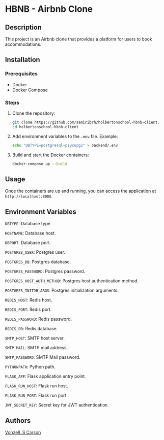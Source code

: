 # HBNB - Airbnb Clone

## Description

This project is an Airbnb clone that provides a platform for users to book accommodations. 


## Installation

### Prerequisites

- Docker
- Docker Compose

### Steps

1. Clone the repository:

    ```bash
    git clone https://github.com/samiribrh/holbertonschool-hbnb-client.git
    cd holbertonschool-hbnb-client
    ```
2. Add environment variables to the `.env` file. Example:

    ```bash
    echo "DBTYPE=postgresql+psycopg2" > backend/.env
    ```

3. Build and start the Docker containers:

    ```bash
    docker-compose up --build
    ```

## Usage

Once the containers are up and running, you can access the application at `http://localhost:8000`.

## Environment Variables

`DBTYPE`: Database type.  

`HOSTNAME`: Database host.  

`DBPORT`: Database port.  

`POSTGRES_USER`: Postgres user.  

`POSTGRES_DB`: Postgres database.  

`POSTGRES_PASSWORD`: Postgres password.  

`POSTGRES_HOST_AUTH_METHOD`: Postgres host authentication method.  

`POSTGRES_INITDB_ARGS`: Postgres initialization arguments.

`REDIS_HOST`: Redis host.

`REDIS_PORT`: Redis port.

`REDIS_PASSWORD`: Redis password.

`REDIS_DB`: Redis database.

`SMTP_HOST`: SMTP host server.

`SMTP_MAIL`: SMTP mail address.

`SMTP_PASSWORD`: SMTP Mail password.

`PYTHONPATH`: Python path.  

`FLASK_APP`: Flask application entry point.  

`FLASK_RUN_HOST`: Flask run host.  

`FLASK_RUN_PORT`: Flask run port.  

`JWT_SECRET_KEY`: Secret key for JWT authentication.  

## Authors

[Vonzell .S Carson](https://github.com/Von-tech)
